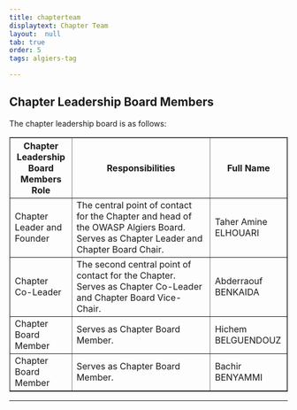 ```yaml
---
title: chapterteam
displaytext: Chapter Team
layout:  null
tab: true
order: 5
tags: algiers-tag

---
```


## Chapter Leadership Board Members

The chapter leadership board is as follows:

<table cellpadding="5" cellspacing="0" border="1">
  <tr><th>Chapter Leadership Board Members Role</th>
      <th width="50%">Responsibilities</th>
      <th>Full Name</th></tr>
  <tr><td>Chapter Leader and Founder</td>
      <td>The central point of contact for the Chapter and head of the OWASP Algiers Board. Serves as Chapter Leader and Chapter Board Chair.</td>
      <td>Taher Amine ELHOUARI</td></tr>
    <tr><td>Chapter Co-Leader</td>
      <td>The second central point of contact for the Chapter. Serves as Chapter Co-Leader and Chapter Board Vice-Chair.</td>
      <td>Abderraouf BENKAIDA</td></tr>
          <tr><td>Chapter Board Member</td>
      <td>Serves as Chapter Board Member.</td>
      <td>Hichem BELGUENDOUZ</td></tr>
          <tr><td>Chapter Board Member</td>
      <td>Serves as Chapter Board Member.</td>
      <td>Bachir BENYAMMI</td></tr>
</table>
<hr/>
